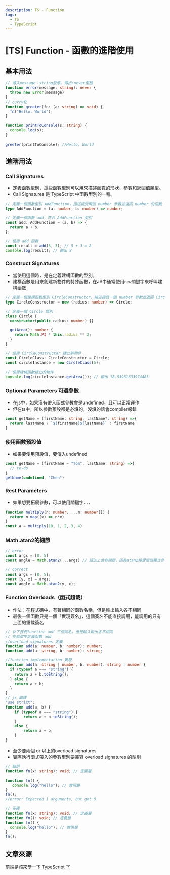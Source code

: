 ```yaml
---
description: TS - Function 
tags:
  - TS
  - TypeScript
---
```

# [TS] Function - 函數的進階使用
## 基本用法
```ts
// 傳入message：string型態。傳出:never型態
function error(message: string): never {
  throw new Error(message)
}
// curry化
function greeter(fn: (a: string) => void) {
  fn("Hello, World");
}
 
function printToConsole(s: string) {
  console.log(s);
}
 
greeter(printToConsole); //Hello, World
```
## 進階用法
### Call Signatures
* 定義函數型別，這些函數型別可以用來描述函數的形狀、參數和返回值類型。
* Call Signatures 是 TypeScript 中函數型別的一種。
```ts
// 定義一個函數型別 AddFunction，描述接受兩個 number 參數並返回 number 的函數
type AddFunction = (a: number, b: number) => number;

// 定義一個函數 add，符合 AddFunction 型別
const add: AddFunction = (a, b) => {
  return a + b;
};

// 使用 add 函數
const result = add(5, 3); // 5 + 3 = 8
console.log(result); // 輸出 8
```

### Construct Signatures
* 當使用這個時，是在定義建構函數的型別。
* 建構函數是用來創建新物件的特殊函數，在JS中通常使用`new`關鍵字來呼叫建構函數
```ts
// 定義一個建構函數型別 CircleConstructor，描述接受一個 number 參數並返回 Circle 物件的建構函數
type CircleConstructor = new (radius: number) => Circle;

// 定義一個 Circle 類別
class Circle {
  constructor(public radius: number) {}

  getArea(): number {
    return Math.PI * this.radius ** 2;
  }
}

// 使用 CircleConstructor 建立新物件
const CircleClass: CircleConstructor = Circle;
const circleInstance = new CircleClass(5);

// 使用建構函數建立的物件
console.log(circleInstance.getArea()); // 輸出 78.53981633974483
```
### Optional Parameters 可選參數
* 在js中，如果沒有帶入函式參數會是undefined，且可以正常運作
* 但在ts中，所以參數預設都是必填的，沒填的話會compiler報錯
```ts
const getName = (firstName: string, lastName?: string) =>{
  return lastName ? `${firstName}${lastName}` : firstName
}
```
### 使用函數預設值
* 如果要使用預設值，要傳入undefined
```ts
const getName = (firstName = "Tom", lastName: string) =>{
  // to-do
}
getName(undefined, "Chen")
```
### Rest Parameters
* 如果想要拓展參數，可以使用關鍵字`...`
```ts
function multiply(n: number, ...m: number[]) {
  return m.map((x) => n*x)
}
const a = multiply(10, 1, 2, 3, 4)
```
### Math.atan2的細節
```ts
// error
const args = [8, 5]
const angle = Math.atan2(...args) // 語法上會有問題，因為atan2接受兩個獨立參數

// correct
const args = [8, 5];
const [y, x] = args;
const angle = Math.atan2(y, x);
```

### Function Overloads（函式超載）
* 作法：在程式碼中，有著相同的函數名稱，但是輸出輸入各不相同
* 最後一個函數只是一個「實現簽名」，這個簽名不能直接調用，能調用的只有上面的重載簽名
```ts
// 以下我們function add 三個同名，但是輸入輸出各不相同
// 在框架中定義函數 add
//overload signatures 定義
function add(a: number, b: number): number;
function add(a: string, b: number): string;

//function implementation 實現
function add(a: string | number, b: number): string | number {
  if (typeof a === "string") {
    return a + b.toString();
  } else {
    return a + b;
  }
}
// js 編譯
"use strict";
function add(a, b) {
    if (typeof a === "string") {
        return a + b.toString();
    }
    else {
        return a + b;
    }
}
```
* 至少要兩個 or 以上的overload signatures
* 實際執行函式帶入的參數型別要兼容 overload signatures 的型別
```ts
// 錯誤
function fn(x: string): void; // 定義層

function fn() {
   console.log("hello"); // 實現層
}
fn(); 
//error: Expected 1 arguments, but got 0.
```
```ts
// 正確
function fn(x: string): void; // 定義層
function fn(): void; // 定義層
function fn() {
  console.log("hello"); // 實現層
}
fn();

```

## 文章來源
[前端是該來學一下 TypeScript 了](https://ithelp.ithome.com.tw/users/20131472/ironman/4100)



















